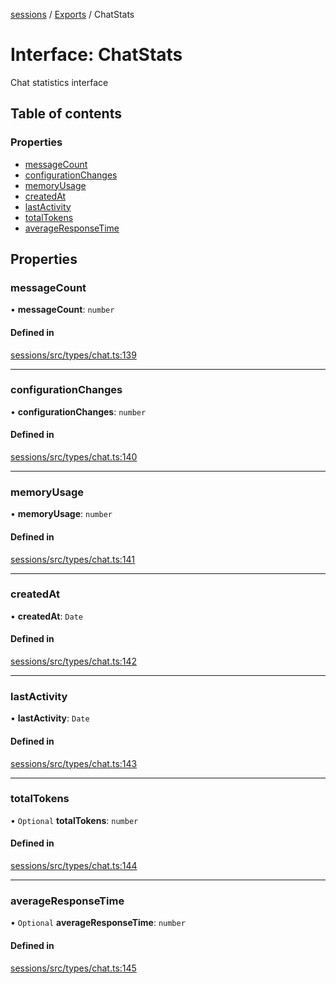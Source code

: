 <!-- 
 ⚠️  AUTO-GENERATED FILE - DO NOT EDIT MANUALLY
 This file is automatically generated by scripts/docs-generator.js
 To make changes, edit the source TypeScript files or update the generator script
-->

[sessions](../../) / [Exports](../modules) / ChatStats

# Interface: ChatStats

Chat statistics interface

## Table of contents

### Properties

- [messageCount](ChatStats#messagecount)
- [configurationChanges](ChatStats#configurationchanges)
- [memoryUsage](ChatStats#memoryusage)
- [createdAt](ChatStats#createdat)
- [lastActivity](ChatStats#lastactivity)
- [totalTokens](ChatStats#totaltokens)
- [averageResponseTime](ChatStats#averageresponsetime)

## Properties

### messageCount

• **messageCount**: `number`

#### Defined in

[sessions/src/types/chat.ts:139](https://github.com/woojubb/robota/blob/87419dbb26faf50d7f1d60ae717fbe215743d1f6/packages/sessions/src/types/chat.ts#L139)

___

### configurationChanges

• **configurationChanges**: `number`

#### Defined in

[sessions/src/types/chat.ts:140](https://github.com/woojubb/robota/blob/87419dbb26faf50d7f1d60ae717fbe215743d1f6/packages/sessions/src/types/chat.ts#L140)

___

### memoryUsage

• **memoryUsage**: `number`

#### Defined in

[sessions/src/types/chat.ts:141](https://github.com/woojubb/robota/blob/87419dbb26faf50d7f1d60ae717fbe215743d1f6/packages/sessions/src/types/chat.ts#L141)

___

### createdAt

• **createdAt**: `Date`

#### Defined in

[sessions/src/types/chat.ts:142](https://github.com/woojubb/robota/blob/87419dbb26faf50d7f1d60ae717fbe215743d1f6/packages/sessions/src/types/chat.ts#L142)

___

### lastActivity

• **lastActivity**: `Date`

#### Defined in

[sessions/src/types/chat.ts:143](https://github.com/woojubb/robota/blob/87419dbb26faf50d7f1d60ae717fbe215743d1f6/packages/sessions/src/types/chat.ts#L143)

___

### totalTokens

• `Optional` **totalTokens**: `number`

#### Defined in

[sessions/src/types/chat.ts:144](https://github.com/woojubb/robota/blob/87419dbb26faf50d7f1d60ae717fbe215743d1f6/packages/sessions/src/types/chat.ts#L144)

___

### averageResponseTime

• `Optional` **averageResponseTime**: `number`

#### Defined in

[sessions/src/types/chat.ts:145](https://github.com/woojubb/robota/blob/87419dbb26faf50d7f1d60ae717fbe215743d1f6/packages/sessions/src/types/chat.ts#L145)

